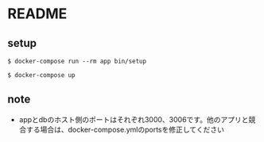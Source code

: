 # README

## setup
```
$ docker-compose run --rm app bin/setup

$ docker-compose up
```

## note
- appとdbのホスト側のポートはそれぞれ3000、3006です。他のアプリと競合する場合は、docker-compose.ymlのportsを修正してください